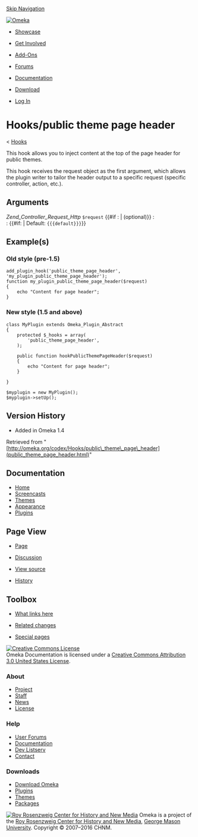 <div id="wrap">

[Skip Navigation](public_theme_page_header.html#content)
<div id="header">

<div class="padding">

<span
id="logo">[![Omeka](http://omeka.org/ui/i/logo-horizontal-288px.gif)](../../index.html)</span>
<div id="search-form">

</div>

-   <div id="nav-showcase">

    </div>

    [Showcase](../../showcase.1.html)
-   <div id="nav-involved">

    </div>

    [Get Involved](../../index.html%3Fp=124.html)
-   <div id="nav-addons">

    </div>

    [Add-Ons](../../add-ons.1.html)
-   <div id="nav-forums">

    </div>

    [Forums](../../forums/topic/mysqli-stmt.bind-result.html)
-   <div id="nav-documentation">

    </div>

    [Documentation](http://omeka.org/codex/)
-   <div id="nav-download">

    </div>

    [Download](../../download.1.html)

</div>

</div>

<div id="content">

<div class="padding">

<div id="user-meta">

-   <div id="pt-login">

    </div>

    [Log
    In](http://omeka.org/c/index.php?title=Special:UserLogin&returnto=Hooks/public%20theme%20page%20header)

</div>

Hooks/public theme page header
==============================

<div id="contentSub">

<span class="subpages">&lt; [Hooks](../Hooks.html "Hooks")</span>

</div>

<div id="primary">

This hook allows you to inject content at the top of the page header for
public themes.

This hook receives the request object as the first argument, which
allows the plugin writer to tailor the header output to a specific
request (specific controller, action, etc.).

<span id="Arguments" class="mw-headline"> Arguments </span>
-----------------------------------------------------------

 *Zend\_Controller\_Request\_Http* `$request` {{\#if
:   | (optional)}}
:   
:   {{\#if: | Default: `{{{default}}}`}}

<span id="Example.28s.29" class="mw-headline"> Example(s) </span>
-----------------------------------------------------------------

### <span id="Old_style_.28pre-1.5.29" class="mw-headline"> Old style (pre-1.5) </span>

<div class="mw-geshi mw-content-ltr" dir="ltr">

<div class="php source-php">

``` {.de1}
add_plugin_hook('public_theme_page_header', 'my_plugin_public_theme_page_header');
function my_plugin_public_theme_page_header($request)
{
    echo "Content for page header";
}
```

</div>

</div>

### <span id="New_style_.281.5_and_above.29" class="mw-headline"> New style (1.5 and above) </span>

<div class="mw-geshi mw-content-ltr" dir="ltr">

<div class="php source-php">

``` {.de1}
class MyPlugin extends Omeka_Plugin_Abstract
{
    protected $_hooks = array(
        'public_theme_page_header',
    );
 
    public function hookPublicThemePageHeader($request)
    {
        echo "Content for page header";
    }
 
}
 
$myplugin = new MyPlugin();
$myplugin->setUp();
```

</div>

</div>

<span id="Version_History" class="mw-headline"> Version History </span>
-----------------------------------------------------------------------

-   Added in Omeka 1.4

<div class="printfooter">

Retrieved from
"[http://omeka.org/codex/Hooks/public\_theme\_page\_header](public_theme_page_header.html)"

</div>

<div id="catlinks" class="catlinks catlinks-allhidden">

</div>

</div>

<div id="secondary">

<div class="portlet">

Documentation
-------------

-   [Home](http://omeka.org/codex/)
-   [Screencasts](http://omeka.org/codex/Screencasts)
-   [Themes](http://omeka.org/codex/Managing_Themes_2.0)
-   [Appearance](http://omeka.org/codex/Managing_Appearance_2.0)
-   [Plugins](http://omeka.org/codex/Plugins2.0)

</div>

<div class="portlet">

Page View
---------

-   <div id="nav-page">

    </div>

    [Page](public_theme_page_header.html)
-   <div id="nav-discussion">

    </div>

    [Discussion](http://omeka.org/c/index.php?title=Talk:Hooks/public_theme_page_header&action=edit&redlink=1)
-   <div id="nav-view_source">

    </div>

    [View
    source](http://omeka.org/c/index.php?title=Hooks/public_theme_page_header&action=edit)
-   <div id="nav-history">

    </div>

    [History](http://omeka.org/c/index.php?title=Hooks/public_theme_page_header&action=history)

</div>

<div id="wiki-toolbox" class="portlet">

Toolbox
-------

-   <div id="t-whatlinkshere">

    </div>

    [What links
    here](../Special:WhatLinksHere/Hooks/public_theme_page_header.html)
-   <div id="t-recentchangeslinked">

    </div>

    [Related
    changes](../Special:RecentChangesLinked/Hooks/public_theme_page_header.html)
-   <div id="t-specialpages">

    </div>

    [Special pages](http://omeka.org/codex/Special:SpecialPages)

</div>

[![Creative Commons
License](https://i.creativecommons.org/l/by/3.0/us/88x31.png)](http://creativecommons.org/licenses/by/3.0/us/)\
Omeka Documentation is licensed under a [Creative Commons Attribution
3.0 United States
License](http://creativecommons.org/licenses/by/3.0/us/).

</div>

</div>

</div>

<div id="footer">

<div class="padding">

<div id="sitemap">

<div class="section">

### About

-   [Project](../../index.html%3Fp=2.html)
-   [Staff](../../index.html%3Fp=3.html)
-   [News](../../blog.1.html)
-   [License](http://www.gnu.org/copyleft/gpl.html)

</div>

<div class="section">

### Help

-   [User Forums](../../forums/topic/mysqli-stmt.bind-result.html)
-   [Documentation](http://omeka.org/codex/)
-   [Dev Listserv](http://groups.google.com/group/omeka-dev)
-   [Contact](http://omeka.org/contact/)

</div>

<div class="section">

### Downloads

-   [Download Omeka](../../download.1.html)
-   [Plugins](../../plugins.html)
-   [Themes](../../download/themes/index.html)
-   [Packages](../../index.html%3Fp=222.html)

</div>

</div>

<div id="chnm-meta">

<span id="chnm-logo">[![Roy Rosenzweig Center for History and New
Media](http://omeka.org/ui/i/rrchnm-logo-regular.gif)](http://chnm.gmu.edu)</span>
Omeka is a project of the [Roy Rosenzweig Center for History and New
Media](http://chnm.gmu.edu), [George Mason
University](http://www.gmu.edu). Copyright © 2007–2016 CHNM.

</div>

</div>

</div>

</div>
